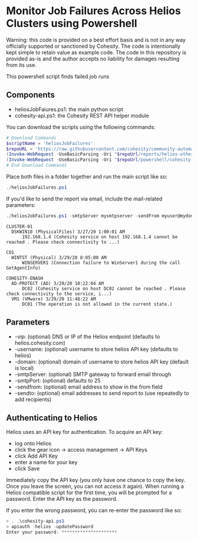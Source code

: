 # Monitor Job Failures Across Helios Clusters using Powershell

Warning: this code is provided on a best effort basis and is not in any way officially supported or sanctioned by Cohesity. The code is intentionally kept simple to retain value as example code. The code in this repository is provided as-is and the author accepts no liability for damages resulting from its use.

This powershell script finds failed job runs

## Components

* heliosJobFaiures.ps1: the main python script
* cohesity-api.ps1: the Cohesity REST API helper module

You can download the scripts using the following commands:

```powershell
# Download Commands
$scriptName = 'heliosJobFailures'
$repoURL = 'https://raw.githubusercontent.com/cohesity/community-automation-samples/main'
(Invoke-WebRequest -UseBasicParsing -Uri "$repoUrl/reports/helios-other/powershell/$scriptName/$scriptName.ps1").content | Out-File "$scriptName.ps1"; (Get-Content "$scriptName.ps1") | Set-Content "$scriptName.ps1"
(Invoke-WebRequest -UseBasicParsing -Uri "$repoUrl/powershell/cohesity-api/cohesity-api.ps1").content | Out-File cohesity-api.ps1; (Get-Content cohesity-api.ps1) | Set-Content cohesity-api.ps1
# End Download Commands
```

Place both files in a folder together and run the main script like so:

```powershell
./heliosJobFailures.ps1
```

If you'd like to send the report via email, include the mail-related parameters:

```powershell
./heliosJobFailures.ps1 -smtpServer mysmtpserver -sendFrom myuser@mydomain.net -sendTo anotheruser@mydomain.net
```

```text
CLUSTER-01
  DSKWIN10 (PhysicalFiles) 3/27/20 1:00:01 AM
      192.168.1.4 (Cohesity service on host 192.168.1.4 cannot be reached . Please check connectivity to ...)

CO1
  WINTST (Physical) 3/29/20 8:05:00 AM
      WINSERVER1 (Connection failure to WinServer1 during the call GetAgentInfo)

COHESITY-ENASH
  AD-PROTECT (AD) 3/29/20 10:22:04 AM
      DC02 (Cohesity service on host DC02 cannot be reached . Please check connectivity to the service, i...)
  VM1 (VMware) 3/29/20 11:48:22 AM
      DC01 (The operation is not allowed in the current state.)
```

## Parameters

* -vip: (optional) DNS or IP of the Helios endpoint (defaults to helios.cohesity.com)
* -username: (optional) username to store helios API key (defaults to helios)
* -domain: (optional) domain of username to store helios API key (default is local)
* -smtpServer: (optional) SMTP gateway to forward email through
* -smtpPort: (optional) defaults to 25
* -sendfrom: (optional) email address to show in the from field
* -sendto: (optional) email addresses to send report to (use repeatedly to add recipients)

## Authenticating to Helios

Helios uses an API key for authentication. To acquire an API key:

* log onto Helios
* click the gear icon -> access management -> API Keys
* click Add API Key
* enter a name for your key
* click Save

Immediately copy the API key (you only have one chance to copy the key. Once you leave the screen, you can not access it again). When running a Helios compatible script for the first time, you will be prompted for a password. Enter the API key as the password.

If you enter the wrong password, you can re-enter the password like so:

```powershell
> . .\cohesity-api.ps1
> apiauth -helios -updatePassword
Enter your password: *********************
```

